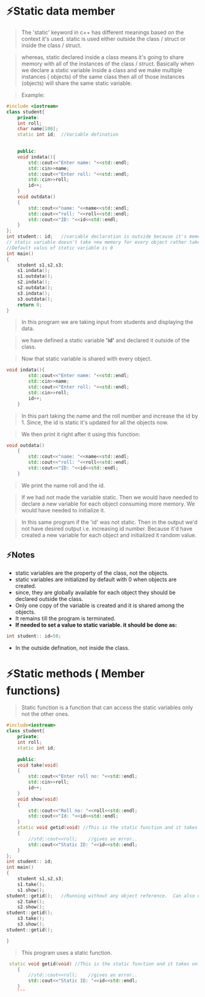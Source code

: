 # ⚡Static data member
> The 'static' keyword in c++ has different meanings based on the context it's used. static is used either outside the class / struct or inside the class / struct.

> whereas, static declared inside a class means it's going to share memory with all of the instances of the class / struct.
> Basically when we declare a static variable inside a class and we make multiple instances ( objects) of the same class then all of those instances (objects) will share the same static variable.

> Example:
```c++
#include <iostream>
class student{
    private:
    int roll;
    char name[100];
    static int id;  //Variable defination

    
    public: 
    void indata(){
        std::cout<<"Enter name: "<<std::endl;
        std::cin>>name;
        std::cout<<"Enter roll: "<<std::endl;
        std::cin>>roll;
        id++;
    }
    void outdata()
    {
        std::cout<<"name: "<<name<<std::endl;
        std::cout<<"roll: "<<roll<<std::endl;
        std::cout<<"ID: "<<id<<std::endl;
    }
};
int student:: id;   //variable declaration is outside because it's memory is to be shared with each object created.
// static variable doesn't take new memory for every object rather takes memory once and gets updated 
//Default valus of static variable is 0
int main()
{
    student s1,s2,s3;
    s1.indata();
    s1.outdata();
    s2.indata();
    s2.outdata();
    s3.indata();
    s3.outdata();
    return 0;
}
```

> In this program we are taking input from students and displaying the data.

> we have defined a static variable **'id'** and declared it outside of the class. 

> Now that static variable is shared with every object. 
```c++
void indata(){
        std::cout<<"Enter name: "<<std::endl;
        std::cin>>name;
        std::cout<<"Enter roll: "<<std::endl;
        std::cin>>roll;
        id++;
    }
```
> In this part taking the name and the roll number and increase the id by 1. Since, the id is static it's updated for all the objects now.

> We then print it right after it using this function:
```c++
void outdata()
    {
        std::cout<<"name: "<<name<<std::endl;
        std::cout<<"roll: "<<roll<<std::endl;
        std::cout<<"ID: "<<id<<std::endl;
    }
```
> We print the name roll and the id.

> If we had not made the variable static. Then we would have needed to declare a new variable for each object consuming more memory. We would have needed to initialize it.

> In this same program if the 'id' was not static. Then in the output we'd not have desired output i.e. increasing id number. Because it'd have created a new variable for each object and initialized it random value.
## ⚡Notes
- static variables are the property of the class, not the objects.
- static variables are initialized by default with 0 when objects are created.
- since, they are globally available for each object they should be declared outside the class.
- Only one copy of the variable is created and it is shared among the objects.
- It remains till the program is terminated.
- **If needed to set a value to static variable. it should be done as:**
```c++
int student:: id=50; 
```
- In the outside defination, not inside the class.

# ⚡Static methods ( Member functions)

> Static function is a function that can access the static variables only not the other ones.
```c++
#include<iostream>
class student{
    private:
    int roll;
    static int id;
    
    public:
    void take(void)
    {
        std::cout<<"Enter roll no: "<<std::endl;
        std::cin>>roll;
        id++;
    }
    void show(void)
    {
        std::cout<<"Roll no: "<<roll<<std::endl;
        std::cout<<"Id: "<<id<<std::endl;
    }
    static void getid(void) //This is the static function and it takes only the static variables
    {
        //std::cout<<roll;    //gives an error..
        std::cout<<"Static ID: "<<id<<std::endl;
    }
};
int student:: id;
int main()
{
    student s1,s2,s3;
    s1.take();
    s1.show();
student::getid();   //Running without any object reference.  Can also use object, s1.getid(); is also valid.
    s2.take();
    s2.show();
student::getid();
    s3.take();
    s3.show();
student::getid();

}
```
> This program uses a static function.
```c++
 static void getid(void) //This is the static function and it takes only the static variables
    {
        //std::cout<<roll;    //gives an error..
        std::cout<<"Static ID: "<<id<<std::endl;
    }
    ```
